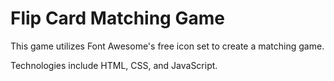 # Flip Card Matching Game
This game utilizes Font Awesome's free icon set to create a matching game.

Technologies include HTML, CSS, and JavaScript.
